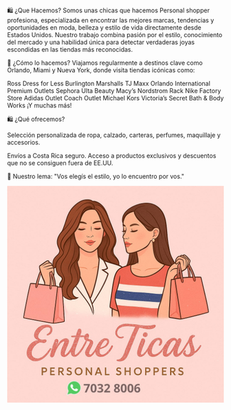 🛍️ ¿Que Hacemos?
Somos unas chicas  que hacemos Personal shopper profesiona,  especializada en encontrar las mejores marcas, tendencias y oportunidades en moda, belleza y estilo de vida directamente desde Estados Unidos.
Nuestro trabajo combina pasión por el estilo, conocimiento del mercado y una habilidad única para detectar verdaderas joyas escondidas en las tiendas más reconocidas.

🧳 ¿Cómo lo hacemos?
Viajamos regularmente a destinos clave como Orlando, Miami y Nueva York, donde visita tiendas icónicas como:

Ross Dress for Less
Burlington
Marshalls
TJ Maxx
Orlando International Premium Outlets
Sephora
Ulta Beauty
Macy’s
Nordstrom Rack
Nike Factory Store
Adidas Outlet
Coach Outlet
Michael Kors
Victoria’s Secret
Bath & Body Works
¡Y muchas más!

🛍️ ¿Qué ofrecemos?

Selección personalizada de ropa, calzado, carteras, perfumes, maquillaje y accesorios.

Envíos a Costa Rica seguro.
Acceso a productos exclusivos y descuentos que no se consiguen fuera de EE.UU.

💬 Nuestro lema:
 "Vos elegís el estilo, yo lo encuentro por vos."

![Somos EntreTicas](EntreTicas.jpg) 
